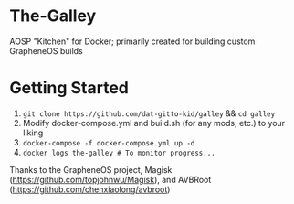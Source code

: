 # The-Galley
AOSP "Kitchen" for Docker; primarily created for building custom GrapheneOS builds

# Getting Started
1. `git clone https://github.com/dat-gitto-kid/galley` && `cd galley`
2. Modify docker-compose.yml and build.sh (for any mods, etc.) to your liking
3. `docker-compose -f docker-compose.yml up -d`
4. `docker logs the-galley # To monitor progress...`

Thanks to the GrapheneOS project, Magisk (https://github.com/topjohnwu/Magisk), and AVBRoot (https://github.com/chenxiaolong/avbroot)
